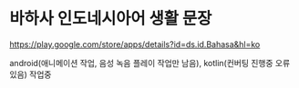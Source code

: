 # 바하사 인도네시아어 생활 문장
https://play.google.com/store/apps/details?id=ds.id.Bahasa&hl=ko

android(애니메이션 작업, 음성 녹음 플레이 작업만 남음), kotlin(컨버팅 진행중 오류 있음) 작업중 
